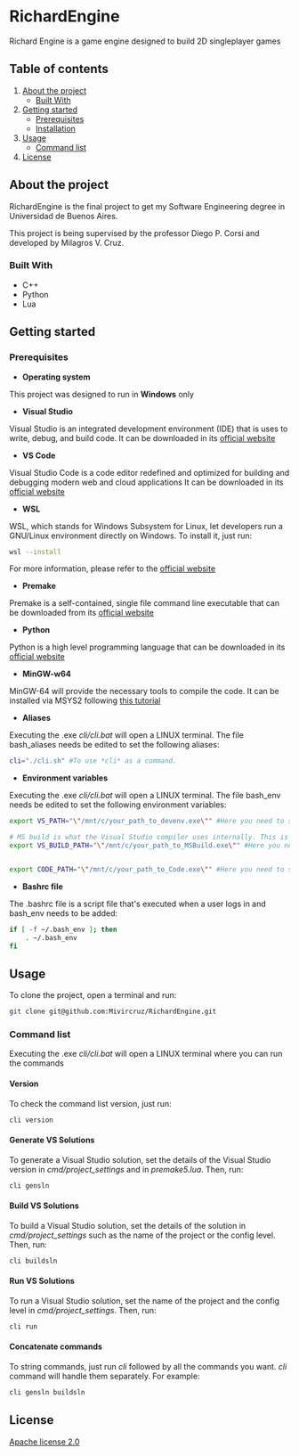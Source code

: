 # RichardEngine

Richard Engine is a game engine designed to build 2D singleplayer games

## Table of contents
<ol>
    <li>
        <a href="#about-the-project">About the project</a>
        <ul>
            <li><a href="#built-with">Built With</a></li>
        </ul>
    </li>
    <li>
        <a href="#getting-started">Getting started</a>
        <ul>
            <li><a href="#prerequisites">Prerequisites</a></li>
            <li><a href="#installation">Installation</a></li>
        </ul>
    </li>
    <li>
        <a href="#usage">Usage</a>
        <ul>
            <li><a href="#command-list">Command list</a></li>
        </ul>
    </li>
    <li><a href="#license">License</a></li>
</ol>

## About the project

RichardEngine is the final project to get my Software Engineering degree in Universidad de Buenos Aires. 

This project is being supervised by the professor Diego P. Corsi and developed by Milagros V. Cruz.

### Built With

* C++
* Python
* Lua

## Getting started

### Prerequisites

- **Operating system**

This project was designed to run in **Windows** only

- **Visual Studio**

Visual Studio is an integrated development environment (IDE) that is uses to write, debug, and build code. It can be downloaded in its [official website](https://visualstudio.microsoft.com/es/vs/)

- **VS Code**

Visual Studio Code is a code editor redefined and optimized for building and debugging modern web and cloud applications It can be downloaded in its [official website](https://code.visualstudio.com/)

- **WSL**

WSL, which stands for Windows Subsystem for Linux, let developers run a GNU/Linux environment directly on Windows. To install it, just run:

```bash
wsl --install
```

For more information, please refer to the [official website](https://learn.microsoft.com/en-us/windows/wsl/)

- **Premake**

 Premake is a self-contained, single file command line executable that can be downloaded from its [official website](https://premake.github.io/download) 

- **Python**

Python is a high level programming language that can be downloaded in its [official website](https://www.python.org/downloads/windows/)

- **MinGW-w64**

MinGW-64 will provide the necessary tools to compile the code. It can be installed via MSYS2 following [this tutorial](https://code.visualstudio.com/docs/cpp/config-mingw)

- **Aliases**

Executing the .exe *cli/cli.bat* will open a LINUX terminal. The file bash_aliases needs be edited to set the following aliases:

```bash
cli="./cli.sh" #To use *cli* as a command.
```

- **Environment variables**

Executing the .exe *cli/cli.bat* will open a LINUX terminal. The file bash_env needs be edited to set the following environment variables:

```bash
export VS_PATH="\"/mnt/c/your_path_to_devenv.exe\"" #Here you need to set yout path to devenv.exe inside yout Visual Studio installation

# MS build is what the Visual Studio compiler uses internally. This is what we what will be used to build this project. This executable is inside the IDE folder
export VS_BUILD_PATH="\"/mnt/c/your_path_to_MSBuild.exe\"" #Here you need to set yout path to MSBuild.exe inside yout Visual Studio installation. This executable is inside the MSBuild folder


export CODE_PATH="\"/mnt/c/your_path_to_Code.exe\"" #Here you need to set yout path to Code.exe inside yout VS Code installation. This executable is inside the Microsoft VS Code folder
```

- **Bashrc file**

The .bashrc file is a script file that's executed when a user logs in and bash_env needs to be added:
```bash
if [ -f ~/.bash_env ]; then
    . ~/.bash_env 
fi
```


## Usage

To clone the project, open a terminal and run:

```bash
git clone git@github.com:Mivircruz/RichardEngine.git
```

### Command list

Executing the .exe *cli/cli.bat* will open a LINUX terminal where you can run the commands

#### Version

To check the command list version, just run: 

```bash
cli version
```

#### Generate VS Solutions

To generate a Visual Studio solution, set the details of the Visual Studio version in *cmd/project_settings* and in  *premake5.lua*. Then, run:

```bash
cli gensln
```

#### Build VS Solutions

To build a Visual Studio solution, set the details of the solution in *cmd/project_settings* such as the name of the project or the config level. Then, run: 

```bash
cli buildsln
```

#### Run VS Solutions

To run a Visual Studio solution, set the name of the project and the config level in *cmd/project_settings*. Then, run:

```bash
cli run
```

#### Concatenate commands

To string commands, just run *cli* followed by all the commands you want. *cli* command will handle them separately. For example:

```bash
cli gensln buildsln
```

## License

[Apache license 2.0](https://www.apache.org/licenses/LICENSE-2.0)

